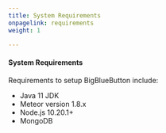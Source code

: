 ```yaml
---
title: System Requirements
onpagelink: requirements
weight: 1

---
```


#### **System Requirements**

Requirements to setup BigBlueButton include:

- Java 11 JDK
- Meteor version 1.8.x
- Node.js 10.20.1+
- MongoDB
 